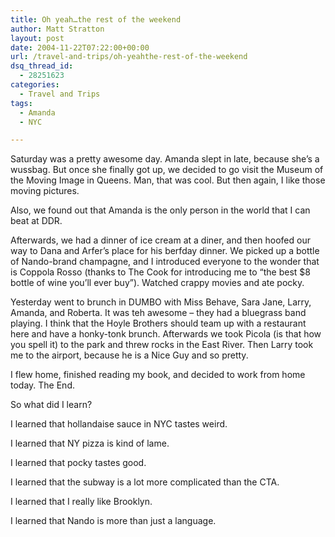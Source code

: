 ```yaml
---
title: Oh yeah…the rest of the weekend
author: Matt Stratton
layout: post
date: 2004-11-22T07:22:00+00:00
url: /travel-and-trips/oh-yeahthe-rest-of-the-weekend
dsq_thread_id:
  - 28251623
categories:
  - Travel and Trips
tags:
  - Amanda
  - NYC

---
```

Saturday was a pretty awesome day. Amanda slept in late, because she&#8217;s a wussbag. But once she finally got up, we decided to go visit the Museum of the Moving Image in Queens. Man, that was cool. But then again, I like those moving pictures.

Also, we found out that Amanda is the only person in the world that I can beat at DDR.

Afterwards, we had a dinner of ice cream at a diner, and then hoofed our way to Dana and Arfer&#8217;s place for his berfday dinner. We picked up a bottle of Nando-brand champagne, and I introduced everyone to the wonder that is Coppola Rosso (thanks to The Cook for introducing me to &#8220;the best $8 bottle of wine you&#8217;ll ever buy&#8221;). Watched crappy movies and ate pocky.

Yesterday went to brunch in DUMBO with Miss Behave, Sara Jane, Larry, Amanda, and Roberta. It was teh awesome &#8211; they had a bluegrass band playing. I think that the Hoyle Brothers should team up with a restaurant here and have a honky-tonk brunch. Afterwards we took Picola (is that how you spell it) to the park and threw rocks in the East River. Then Larry took me to the airport, because he is a Nice Guy and so pretty.

I flew home, finished reading my book, and decided to work from home today. The End.

So what did I learn?

I learned that hollandaise sauce in NYC tastes weird.

I learned that NY pizza is kind of lame.

I learned that pocky tastes good.

I learned that the subway is a lot more complicated than the CTA.

I learned that I really like Brooklyn.

I learned that Nando is more than just a language.